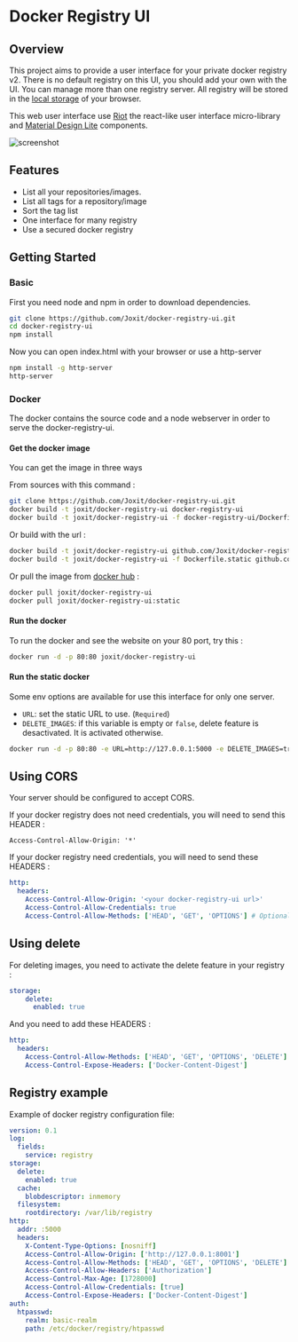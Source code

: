 # Docker Registry UI

## Overview

This project aims to provide a user interface for your private docker registry v2.
There is no default registry on this UI, you should add your own with the UI.
You can manage more than one registry server.
All registry will be stored in the [local storage](https://en.wikipedia.org/wiki/Web_storage#Local_and_session_storage) of your browser.

This web user interface use [Riot](https://github.com/Riot/riot) the react-like user interface micro-library and [Material Design Lite](https://github.com/google/material-design-lite) components.

![screenshot](https://raw.github.com/Joxit/docker-registry-ui/master/screenshot.png "Screenshot of Docker Registry UI")

## Features

-   List all your repositories/images.
-   List all tags for a repository/image
-   Sort the tag list
-   One interface for many registry
-   Use a secured docker registry

## Getting Started

### Basic

First you need node and npm in order to download dependencies.

```sh
git clone https://github.com/Joxit/docker-registry-ui.git
cd docker-registry-ui
npm install
```

Now you can open index.html with your browser or use a http-server

```sh
npm install -g http-server
http-server
```

### Docker

The docker contains the source code and a node webserver in order to serve the docker-registry-ui.

#### Get the docker image

You can get the image in three ways

From sources with this command :

```sh
git clone https://github.com/Joxit/docker-registry-ui.git
docker build -t joxit/docker-registry-ui docker-registry-ui
docker build -t joxit/docker-registry-ui -f docker-registry-ui/Dockerfile.static docker-registry-ui
```

Or build with the url :

```sh
docker build -t joxit/docker-registry-ui github.com/Joxit/docker-registry-ui
docker build -t joxit/docker-registry-ui -f Dockerfile.static github.com/Joxit/docker-registry-ui
```

Or pull the image from [docker hub](https://hub.docker.com/r/joxit/docker-registry-ui/) :

```sh
docker pull joxit/docker-registry-ui
docker pull joxit/docker-registry-ui:static
```

#### Run the docker

To run the docker and see the website on your 80 port, try this :

```sh
docker run -d -p 80:80 joxit/docker-registry-ui
```

#### Run the static docker

Some env options are available for use this interface for only one server.

-   `URL`: set the static URL to use. (`Required`)
-   `DELETE_IMAGES`: if this variable is empty or `false`, delete feature is desactivated. It is activated otherwise.

```sh
docker run -d -p 80:80 -e URL=http://127.0.0.1:5000 -e DELETE_IMAGES=true joxit/docker-registry-ui:static
```

## Using CORS

Your server should be configured to accept CORS.

If your docker registry does not need credentials, you will need to send this HEADER :

    Access-Control-Allow-Origin: '*'

If your docker registry need credentials, you will need to send these HEADERS :

```yml
http:
  headers:
    Access-Control-Allow-Origin: '<your docker-registry-ui url>'
    Access-Control-Allow-Credentials: true
    Access-Control-Allow-Methods: ['HEAD', 'GET', 'OPTIONS'] # Optional
```

## Using delete

For deleting images, you need to activate the delete feature in your registry :

```yml
storage:
    delete:
      enabled: true
```

And you need to add these HEADERS :

```yml
http:
  headers:
    Access-Control-Allow-Methods: ['HEAD', 'GET', 'OPTIONS', 'DELETE']
    Access-Control-Expose-Headers: ['Docker-Content-Digest']
```

## Registry example

Example of docker registry configuration file:

```yml
version: 0.1
log:
  fields:
    service: registry
storage:
  delete:
    enabled: true
  cache:
    blobdescriptor: inmemory
  filesystem:
    rootdirectory: /var/lib/registry
http:
  addr: :5000
  headers:
    X-Content-Type-Options: [nosniff]
    Access-Control-Allow-Origin: ['http://127.0.0.1:8001']
    Access-Control-Allow-Methods: ['HEAD', 'GET', 'OPTIONS', 'DELETE']
    Access-Control-Allow-Headers: ['Authorization']
    Access-Control-Max-Age: [1728000]
    Access-Control-Allow-Credentials: [true]
    Access-Control-Expose-Headers: ['Docker-Content-Digest']
auth:
  htpasswd:
    realm: basic-realm
    path: /etc/docker/registry/htpasswd
```
